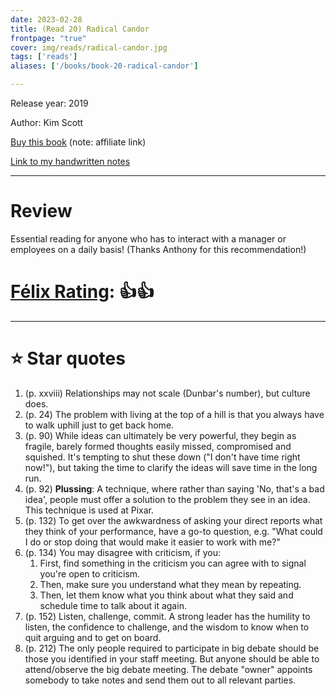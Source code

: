 ```yaml
---
date: 2023-02-28
title: (Read 20) Radical Candor
frontpage: "true"
cover: img/reads/radical-candor.jpg
tags: ['reads']
aliases: ['/books/book-20-radical-candor']

---
```


Release year: 2019

Author: Kim Scott

[Buy this book](https://amzn.to/3SA8S0L) (note: affiliate link)

[Link to my handwritten notes](https://drive.google.com/file/d/1ecZVI6XWvG6s8HCAU6GdS4MAnrO7mEOP/view?usp=drive_link)

---

# Review

Essential reading for anyone who has to interact with a manager or employees on a daily basis! (Thanks Anthony for this recommendation!)

# [Félix Rating](/posts/2023/10/my-book-ratings-explained/): 👍👍

---

# :star: Star quotes

1. (p. xxviii) Relationships may not scale (Dunbar's number), but
   culture does.
1. (p. 24) The problem with living at the top of a hill is that you
   always have to walk uphill just to get back home.
1. (p. 90) While ideas can ultimately be very powerful, they begin as
   fragile, barely formed thoughts easily missed, compromised and
   squished.  It's tempting to shut these down ("I don't have time right
   now!"), but taking the time to clarify the ideas will save time in
   the long run.
1. (p. 92) **Plussing**: A technique, where rather than saying 'No,
   that's a bad idea', people must offer a solution to the problem they
   see in an idea. This technique is used at Pixar.
1. (p. 132) To get over the awkwardness of asking your direct reports
   what they think of your performance, have a go-to question, e.g.
   "What could I do or stop doing that would make it easier to work with
   me?"
1. (p. 134) You may disagree with criticism, if you:
    1. First, find something in the criticism you can agree with to
       signal you're open to criticism.
    1. Then, make sure you understand what they mean by repeating.
    1. Then, let them know what you think about what  they said and
       schedule time to talk about it again.
1. (p. 152) Listen, challenge, commit. A strong leader has the humility
   to listen, the confidence to challenge, and the wisdom to know when
   to quit arguing and to get on board.
1. (p. 212) The only people required to participate in big debate should
   be those you identified in your staff meeting. But anyone should be
   able to attend/observe the big debate meeting. The debate "owner"
   appoints somebody to take notes and send them out to all relevant
   parties.
